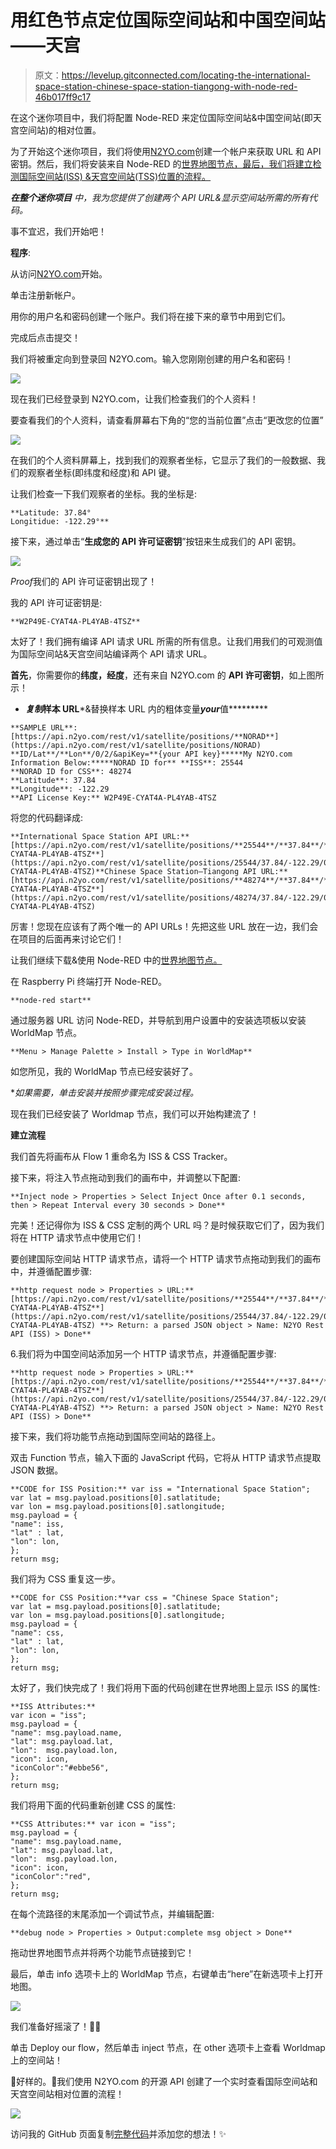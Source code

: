 # 用红色节点定位国际空间站和中国空间站——天宫

> 原文：<https://levelup.gitconnected.com/locating-the-international-space-station-chinese-space-station-tiangong-with-node-red-46b017ff9c17>

在这个迷你项目中，我们将配置 Node-RED 来定位国际空间站&中国空间站(即天宫空间站)的相对位置。

为了开始这个迷你项目，我们将使用[N2YO.com](https://www.n2yo.com/login/)创建一个帐户来获取 URL 和 API 密钥。然后，我们将安装来自 Node-RED 的[世界地图节点，最后，我们将建立检测国际空间站(ISS) &天宫空间站(TSS)位置的流程。](https://flows.nodered.org/node/node-red-contrib-web-worldmap)

****在整个迷你项目*** *中，我为您提供了创建两个 API URL&显示空间站所需的所有代码。**

事不宜迟，我们开始吧！

**程序**:

从访问[N2YO.com](https://www.n2yo.com/login/)开始。

单击注册新帐户。

用你的用户名和密码创建一个账户。我们将在接下来的章节中用到它们。

完成后点击提交！

我们将被重定向到登录回 N2YO.com。输入您刚刚创建的用户名和密码！

![](img/371afb641c7c61b13436c7d623573d35.png)

现在我们已经登录到 N2YO.com，让我们检查我们的个人资料！

要查看我们的个人资料，请查看屏幕右下角的“您的当前位置”点击“更改您的位置”

![](img/a1c2627785f0f4610635d6ec9e2fd6a4.png)

在我们的个人资料屏幕上，找到我们的观察者坐标，它显示了我们的一般数据、我们的观察者坐标(即纬度和经度)和 API 键。

让我们检查一下我们观察者的坐标。我的坐标是:

```
**Latitude: 37.84°
Longitidue: -122.29°**
```

接下来，通过单击“**生成您的 API 许可证密钥**”按钮来生成我们的 API 密钥。

![](img/75255913053a71b337ac7388a05f1c4c.png)

*Proof*我们的 API 许可证密钥出现了！

我的 API 许可证密钥是:

```
**W2P49E-CYAT4A-PL4YAB-4TSZ**
```

太好了！我们拥有编译 API 请求 URL 所需的所有信息。让我们用我们的可观测值为国际空间站&天宫空间站编译两个 API 请求 URL。

**首先**，你需要你的**纬度，经度**，还有来自 N2YO.com 的 **API 许可密钥**，如上图所示！

*   ***复制*********样本 URL*******&替换样本 URL 内的粗体变量*******your*******值*********

```
**SAMPLE URL**: [https://api.n2yo.com/rest/v1/satellite/positions/**NORAD**](https://api.n2yo.com/rest/v1/satellite/positions/NORAD) **ID/Lat**/**Lon**/0/2/&apiKey=**{your API key}*****My N2YO.com Information Below:*****NORAD ID for** **ISS**: 25544
**NORAD ID for CSS**: 48274
**Latitude**: 37.84
**Longitude**: -122.29
**API License Key:** W2P49E-CYAT4A-PL4YAB-4TSZ
```

将您的代码翻译成:

```
**International Space Station API URL:** [https://api.n2yo.com/rest/v1/satellite/positions/**25544**/**37.84**/**-122.29**/0/2/&apiKey=**W2P49E-CYAT4A-PL4YAB-4TSZ**](https://api.n2yo.com/rest/v1/satellite/positions/25544/37.84/-122.29/0/2/&apiKey=W2P49E-CYAT4A-PL4YAB-4TSZ)**Chinese Space Station—Tiangong API URL:** [https://api.n2yo.com/rest/v1/satellite/positions/**48274**/**37.84**/**-122.29**/0/2/&apiKey=**W2P49E-CYAT4A-PL4YAB-4TSZ**](https://api.n2yo.com/rest/v1/satellite/positions/48274/37.84/-122.29/0/2/&apiKey=W2P49E-CYAT4A-PL4YAB-4TSZ)
```

厉害！您现在应该有了两个唯一的 API URLs！先把这些 URL 放在一边，我们会在项目的后面再来讨论它们！

让我们继续下载&使用 Node-RED 中的[世界地图节点。](https://flows.nodered.org/node/node-red-contrib-web-worldmap)

在 Raspberry Pi 终端打开 Node-RED。

```
**node-red start**
```

通过服务器 URL 访问 Node-RED，并导航到用户设置中的安装选项板以安装 WorldMap 节点。

```
**Menu > Manage Palette > Install > Type in WorldMap**
```

如您所见，我的 WorldMap 节点已经安装好了。

**如果需要，单击安装并按照步骤完成安装过程。*

现在我们已经安装了 Worldmap 节点，我们可以开始构建流了！

**建立流程**

我们首先将画布从 Flow 1 重命名为 ISS & CSS Tracker。

接下来，将注入节点拖动到我们的画布中，并调整以下配置:

```
**Inject node > Properties > Select Inject Once after 0.1 seconds, then > Repeat Interval every 30 seconds > Done**
```

完美！还记得你为 ISS & CSS 定制的两个 URL 吗？是时候获取它们了，因为我们将在 HTTP 请求节点中使用它们！

要创建国际空间站 HTTP 请求节点，请将一个 HTTP 请求节点拖动到我们的画布中，并遵循配置步骤:

```
**http request node > Properties > URL:** [https://api.n2yo.com/rest/v1/satellite/positions/**25544**/**37.84**/**-122.29**/0/2/&apiKey=**W2P49E-CYAT4A-PL4YAB-4TSZ**](https://api.n2yo.com/rest/v1/satellite/positions/25544/37.84/-122.29/0/2/&apiKey=W2P49E-CYAT4A-PL4YAB-4TSZ) **> Return: a parsed JSON object > Name: N2YO Rest API (ISS) > Done**
```

6.我们将为中国空间站添加另一个 HTTP 请求节点，并遵循配置步骤:

```
**http request node > Properties > URL:** [https://api.n2yo.com/rest/v1/satellite/positions/**25544**/**37.84**/**-122.29**/0/2/&apiKey=**W2P49E-CYAT4A-PL4YAB-4TSZ**](https://api.n2yo.com/rest/v1/satellite/positions/25544/37.84/-122.29/0/2/&apiKey=W2P49E-CYAT4A-PL4YAB-4TSZ) **> Return: a parsed JSON object > Name: N2YO Rest API (ISS) > Done**
```

接下来，我们将功能节点拖动到国际空间站的路径上。

双击 Function 节点，输入下面的 JavaScript 代码，它将从 HTTP 请求节点提取 JSON 数据。

```
**CODE for ISS Position:** var iss = "International Space Station";
var lat = msg.payload.positions[0].satlatitude;
var lon = msg.payload.positions[0].satlongitude;
msg.payload = {
"name": iss,
"lat" : lat,
"lon": lon,
};
return msg;
```

我们将为 CSS 重复这一步。

```
**CODE for CSS Position:**var css = "Chinese Space Station";
var lat = msg.payload.positions[0].satlatitude;
var lon = msg.payload.positions[0].satlongitude;
msg.payload = {
"name": css,
"lat" : lat,
"lon": lon,
};
return msg;
```

太好了，我们快完成了！我们将用下面的代码创建在世界地图上显示 ISS 的属性:

```
**ISS Attributes:**
var icon = "iss";
msg.payload = {
"name": msg.payload.name,
"lat": msg.payload.lat,
"lon":  msg.payload.lon,
"icon": icon,
"iconColor":"#ebbe56",
};
return msg;
```

我们将用下面的代码重新创建 CSS 的属性:

```
**CSS Attributes:** var icon = "iss";
msg.payload = {
"name": msg.payload.name,
"lat": msg.payload.lat,
"lon":  msg.payload.lon,
"icon": icon,
"iconColor":"red",
};
return msg;
```

在每个流路径的末尾添加一个调试节点，并编辑配置:

```
**debug node > Properties > Output:complete msg object > Done**
```

拖动世界地图节点并将两个功能节点链接到它！

最后，单击 info 选项卡上的 WorldMap 节点，右键单击“here”在新选项卡上打开地图。

![](img/ae4b818516e21d9445eeef6ca7b8fb98.png)

我们准备好摇滚了！🤘🏽

单击 Deploy our flow，然后单击 inject 节点，在 other 选项卡上查看 Worldmap 上的空间站！

🎉好样的。🎉我们使用 N2YO.com 的开源 API 创建了一个实时查看国际空间站和天宫空间站相对位置的流程！

![](img/92d8629487c637298b48487f47311e26.png)

访问我的 GitHub 页面复制[完整代码](https://github.com/TheDyslexicCoder/node-red-space-station-worldmap)并添加您的想法！✨